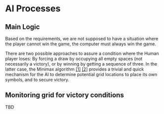 # AI Processes

## Main Logic
Based on the requirements, we are not supposed to have a situation where the player cannot win the game, the computer must always win the game.

There are two possible approaches to assure a condition where the Human player loses: By forcing a draw by occupying all empty spaces (not necessarily a victory), or by winning by getting a sequence of three. In the latter case, the Minimax algorithm [\[1\]](http://www.ntu.edu.sg/home/ehchua/programming/java/JavaGame_TicTacToe_AI.html) [\[2\]](http://neverstopbuilding.com/minimax) provides a trivial and quick mechanism for the AI to determine potential grid locations to place its own symbols, and to secure victory.

## Monitoring grid for victory conditions
TBD

